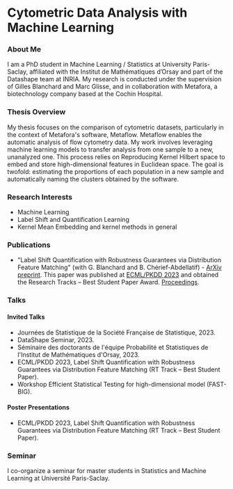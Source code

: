 # Cytometric Data Analysis with Machine Learning

### About Me

I am a PhD student in Machine Learning / Statistics at University Paris-Saclay, affiliated with the Institut de Mathématiques d’Orsay and part of the Datashape team at INRIA. My research is conducted under the supervision of Gilles Blanchard and Marc Glisse, and in collaboration with Metafora, a biotechnology company based at the Cochin Hospital.

### Thesis Overview

My thesis focuses on the comparison of cytometric datasets, particularly in the context of Metafora's software, Metaflow. Metaflow enables the automatic analysis of flow cytometry data. My work involves leveraging machine learning models to transfer analysis from one sample to a new, unanalyzed one. This process relies on Reproducing Kernel Hilbert space to embed and store high-dimensional features in Euclidean space. The goal is twofold: estimating the proportions of each population in a new sample and automatically naming the clusters obtained by the software.

### Research Interests

- Machine Learning
- Label Shift and Quantification Learning
- Kernel Mean Embedding and kernel methods in general

### Publications

- "Label Shift Quantification with Robustness Guarantees via Distribution Feature Matching" (with G. Blanchard and B. Chérief-Abdellatif) - [ArXiv preprint](https://arxiv.org/abs/2306.04376). This paper was published at [ECML/PKDD 2023](https://2023.ecmlpkdd.org/) and obtained the Research Tracks – Best Student Paper Award. [Proceedings](https://link.springer.com/book/10.1007/978-3-031-43424-2).

### Talks

#### Invited Talks

- Journées de Statistique de la Société Française de Statistique, 2023.
- DataShape Seminar, 2023.
- Séminaire des doctorants de l'équipe Probabilité et Statistiques de l'Institut de Mathématiques d'Orsay, 2023.
- ECML/PKDD 2023, Label Shift Quantification with Robustness Guarantees via Distribution Feature Matching (RT Track – Best Student Paper).
- Workshop Efficient Statistical Testing for high-dimensional model (FAST-BIG).

#### Poster Presentations

- ECML/PKDD 2023, Label Shift Quantification with Robustness Guarantees via Distribution Feature Matching (RT Track – Best Student Paper).

### Seminar

I co-organize a seminar for master students in Statistics and Machine Learning at Université Paris-Saclay.
